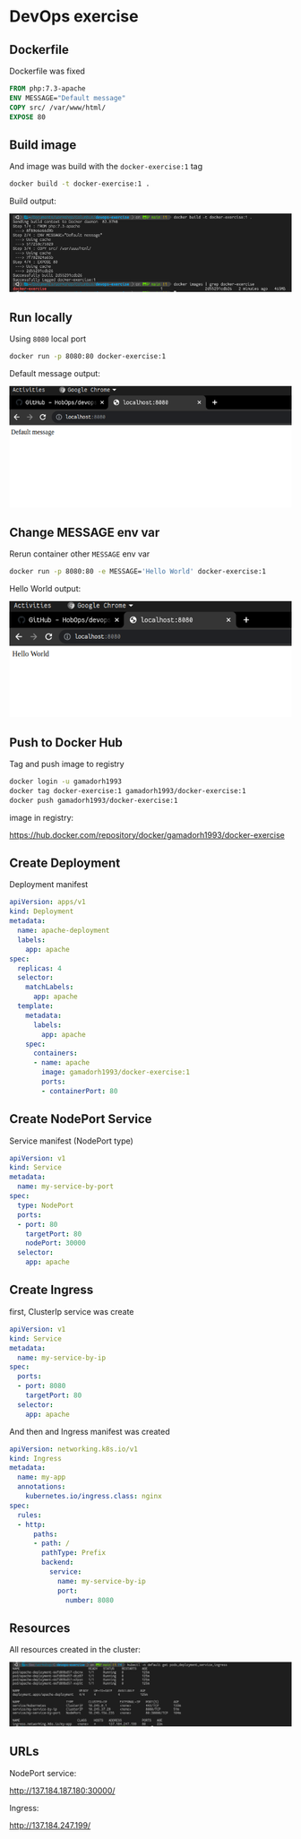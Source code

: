 
# DevOps exercise

## Dockerfile

Dockerfile was fixed

```dockerfile
FROM php:7.3-apache
ENV MESSAGE="Default message"
COPY src/ /var/www/html/
EXPOSE 80
```

## Build image

And image was build with the `docker-exercise:1` tag

```bash
docker build -t docker-exercise:1 . 
```

Build output:

![Alt text](images/1-build.png?raw=true "Build output")

## Run locally

Using `8080` local port

```bash
docker run -p 8080:80 docker-exercise:1
```

Default message output:

![Alt text](images/2-Default-message.png?raw=true "Default message")

## Change MESSAGE env var

Rerun container other `MESSAGE` env var

```bash
docker run -p 8080:80 -e MESSAGE='Hello World' docker-exercise:1  
```

Hello World output:

![Alt text](images/3-Hello-World.png?raw=true "Hello World")

## Push to Docker Hub

Tag and push image to registry

```bash
docker login -u gamadorh1993
docker tag docker-exercise:1 gamadorh1993/docker-exercise:1
docker push gamadorh1993/docker-exercise:1
```

image in registry:

https://hub.docker.com/repository/docker/gamadorh1993/docker-exercise

## Create Deployment

Deployment manifest

```yaml
apiVersion: apps/v1
kind: Deployment
metadata:
  name: apache-deployment
  labels:
    app: apache
spec:
  replicas: 4
  selector:
    matchLabels:
      app: apache
  template:
    metadata:
      labels:
        app: apache
    spec:
      containers:
      - name: apache
        image: gamadorh1993/docker-exercise:1
        ports:
        - containerPort: 80
```

## Create NodePort Service

Service manifest (NodePort type)

```yaml
apiVersion: v1
kind: Service
metadata:
  name: my-service-by-port
spec:
  type: NodePort
  ports:
  - port: 80
    targetPort: 80
    nodePort: 30000
  selector:
    app: apache
```

## Create Ingress

first, ClusterIp service was create

```yaml
apiVersion: v1
kind: Service
metadata:
  name: my-service-by-ip
spec:
  ports:
  - port: 8080
    targetPort: 80
  selector:
    app: apache
```

And then and Ingress manifest was created

```yaml
apiVersion: networking.k8s.io/v1
kind: Ingress
metadata:
  name: my-app
  annotations:
    kubernetes.io/ingress.class: nginx
spec:
  rules:
  - http:
      paths:
      - path: /
        pathType: Prefix
        backend:
          service:
            name: my-service-by-ip
            port:
              number: 8080
```

## Resources

All resources created in the cluster:

![Alt text](images/4-commands.png?raw=true "resources")


## URLs

NodePort service:

http://137.184.187.180:30000/

Ingress:

http://137.184.247.199/